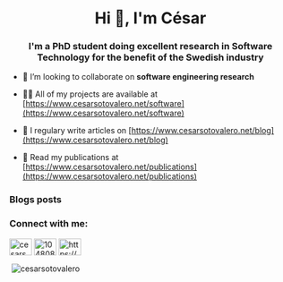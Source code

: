 <h1 align="center">Hi 👋, I'm César</h1>
<h3 align="center">I'm a PhD student doing excellent research in Software Technology for the benefit of the Swedish industry</h3>

- 👯 I’m looking to collaborate on **software engineering research**

- 👨‍💻 All of my projects are available at [https://www.cesarsotovalero.net/software](https://www.cesarsotovalero.net/software)

- 📝 I regulary write articles on [https://www.cesarsotovalero.net/blog](https://www.cesarsotovalero.net/blog)

- 📄 Read my publications at [https://www.cesarsotovalero.net/publications](https://www.cesarsotovalero.net/publications)

### Blogs posts
<!-- BLOG-POST-LIST:START -->
<!-- BLOG-POST-LIST:END -->

<p align="left">
<h3 align="left">Connect with me:</h3>
<a href="https://linkedin.com/in/cesarsotovalero" target="blank"><img align="center" src="https://cdn.jsdelivr.net/npm/simple-icons@3.0.1/icons/linkedin.svg" alt="cesarsotovalero" height="30" width="40" /></a>
<a href="https://stackoverflow.com/users/10480869/cesarsotovalero" target="blank"><img align="center" src="https://cdn.jsdelivr.net/npm/simple-icons@3.0.1/icons/stackoverflow.svg" alt="10480869/cesarsotovalero" height="30" width="40" /></a>
<a href="https://www.cesarsotovalero.net/feed.xml" target="blank"><img align="center" src="https://cdn.jsdelivr.net/npm/simple-icons@3.0.1/icons/rss.svg" alt="https://www.cesarsotovalero.net/feed.xml" height="30" width="40" /></a>
</p>

<p>&nbsp;<img align="center" src="https://github-readme-stats.vercel.app/api?username=cesarsotovalero&show_icons=true" alt="cesarsotovalero" /></p>

